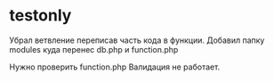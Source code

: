 # testonly
Убрал ветвление переписав часть кода в функции. Добавил папку modules куда перенес db.php и function.php

Нужно проверить function.php Валидация не работает.